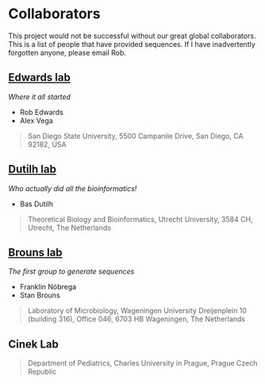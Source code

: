 # Collaborators

This project would not be successful without our great global collaborators. This is a list of people that have provided sequences. If I have inadvertently forgotten anyone, please email Rob.

## [Edwards lab](http://edwards.sdsu.edu/research)
*Where it all started*
  * Rob Edwards
  * Alex Vega


> San Diego State University,
> 5500 Campanile Drive,
> San Diego, CA 92182,
> USA


## [Dutilh lab](http://tbb.bio.uu.nl/dutilh)
*Who actually did all the bioinformatics!*
  * Bas Dutilh

> Theoretical Biology and Bioinformatics,
> Utrecht University,
> 3584 CH,
> Utrecht,
> The Netherlands

## [Brouns lab](http://www.wageningenur.nl/en/Expertise-Services/Chair-groups/Agrotechnology-and-Food-Sciences/Laboratory-of-Microbiology/Research/Themes-Microbe-Bacteriophage-interactions.htm)
*The first group to generate sequences*
  * Franklin Nóbrega
  * Stan Brouns

> Laboratory of Microbiology,
> Wageningen University
> Dreijenplein 10 (building 316), Office 046,
> 6703 HB Wageningen,
> The Netherlands

## Cinek Lab

> Department of Pediatrics,
> Charles University in Prague,
> Prague
> Czech Republic 



